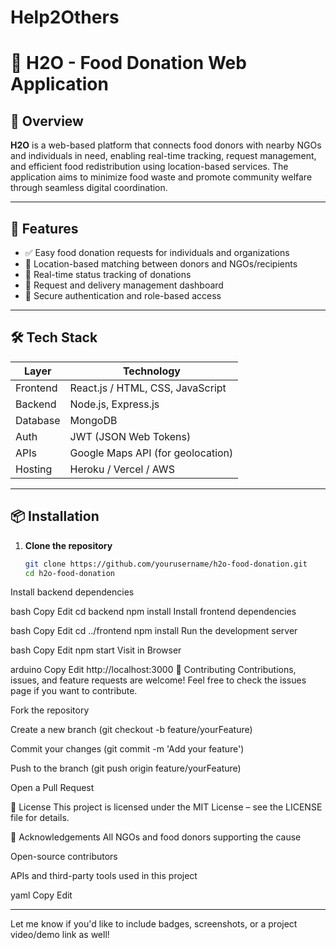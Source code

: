 # Help2Others


# 🌊 H2O - Food Donation Web Application

## 📌 Overview

**H2O** is a web-based platform that connects food donors with nearby NGOs and individuals in need, enabling real-time tracking, request management, and efficient food redistribution using location-based services. The application aims to minimize food waste and promote community welfare through seamless digital coordination.

---

## 🚀 Features

- ✅ Easy food donation requests for individuals and organizations
- 📍 Location-based matching between donors and NGOs/recipients
- 🔄 Real-time status tracking of donations
- 📝 Request and delivery management dashboard
- 🔐 Secure authentication and role-based access

---

## 🛠️ Tech Stack

| Layer      | Technology        |
|------------|-------------------|
| Frontend   | React.js / HTML, CSS, JavaScript |
| Backend    | Node.js, Express.js |
| Database   | MongoDB |
| Auth       | JWT (JSON Web Tokens) |
| APIs       | Google Maps API (for geolocation) |
| Hosting    | Heroku / Vercel / AWS |

---

## 📦 Installation

1. **Clone the repository**
   ```bash
   git clone https://github.com/yourusername/h2o-food-donation.git
   cd h2o-food-donation
Install backend dependencies

bash
Copy
Edit
cd backend
npm install
Install frontend dependencies

bash
Copy
Edit
cd ../frontend
npm install
Run the development server

bash
Copy
Edit
npm start
Visit in Browser

arduino
Copy
Edit
http://localhost:3000
🤝 Contributing
Contributions, issues, and feature requests are welcome!
Feel free to check the issues page if you want to contribute.

Fork the repository

Create a new branch (git checkout -b feature/yourFeature)

Commit your changes (git commit -m 'Add your feature')

Push to the branch (git push origin feature/yourFeature)

Open a Pull Request

📄 License
This project is licensed under the MIT License – see the LICENSE file for details.

🙌 Acknowledgements
All NGOs and food donors supporting the cause

Open-source contributors

APIs and third-party tools used in this project

yaml
Copy
Edit

---

Let me know if you'd like to include badges, screenshots, or a project video/demo link as well!
